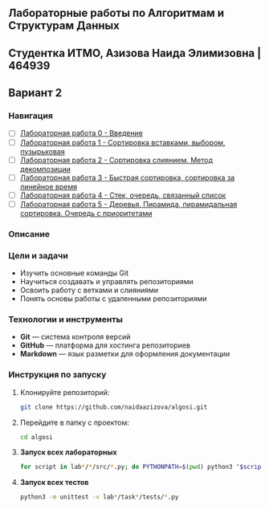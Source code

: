 ## Лабораторные работы по Алгоритмам и Cтруктурам Данных

## Студентка ИТМО, Азизова Наида Элимизовна | 464939

## Вариант 2

### Навигация

- [ ] [Лабораторная работа 0 - Введение ](lab0)
- [ ] [Лабораторная работа 1 - Сортировка вставками, выбором, пузырьковая ](lab1)
- [ ] [Лабораторная работа 2 - Сортировка слиянием. Метод декомпозиции ](lab2)
- [ ] [Лабораторная работа 3 - Быстрая сортировка, сортировка за линейное время ](lab3)
- [ ] [Лабораторная работа 4 - Стек, очередь, связанный список ](lab4)
- [ ] [Лабораторная работа 5 - Деревья. Пирамида, пирамидальная сортировка. Очередь с приоритетами ](lab5)

### Описание

### Цели и задачи

- Изучить основные команды Git
- Научиться создавать и управлять репозиториями
- Освоить работу с ветками и слияниями
- Понять основы работы с удаленными репозиториями

### Технологии и инструменты

- **Git** — система контроля версий
- **GitHub** — платформа для хостинга репозиториев
- **Markdown** — язык разметки для оформления документации

### Инструкция по запуску
1. Клонируйте репозиторий:
   ```bash
   git clone https://github.com/naidaazizova/algosi.git
   ```
2. Перейдите в папку с проектом:
   ```bash
   cd algosi
   ```
3. **Запуск всех лабораторных**

   ```bash
   for script in lab*/*/src/*.py; do PYTHONPATH=$(pwd) python3 "$script"; done
   ```

4. **Запуск всех тестов**

   ```bash
   python3 -m unittest -v lab*/task*/tests/*.py
   ```


